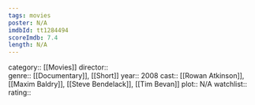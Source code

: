 ```yaml
---
tags: movies
poster: N/A
imdbId: tt1284494
scoreImdb: 7.4
length: N/A
---
```


category:: [[Movies]]
director::  
genre:: [[Documentary]], [[Short]]
year:: 2008
cast:: [[Rowan Atkinson]], [[Maxim Baldry]], [[Steve Bendelack]], [[Tim Bevan]]
plot:: N/A
watchlist::
rating::
